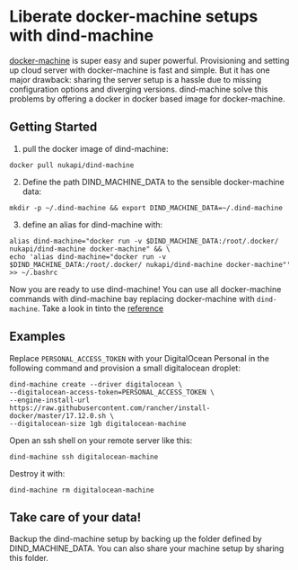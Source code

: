 # Liberate docker-machine setups with dind-machine

[docker-machine](https://github.com/docker/machine) is super easy and super powerful. Provisioning and setting up cloud server with docker-machine is fast and simple. But it has one major drawback: sharing the server setup is a hassle due to missing configuration options and diverging versions. dind-machine solve this problems by offering a docker in docker based 
image for docker-machine.

## Getting Started

1. pull the docker image of dind-machine:  
```
docker pull nukapi/dind-machine
```  
2. Define the path DIND_MACHINE_DATA to the sensible docker-machine data:  
```
mkdir -p ~/.dind-machine && export DIND_MACHINE_DATA=~/.dind-machine
```  
3. define an alias for dind-machine with:  
```
alias dind-machine="docker run -v $DIND_MACHINE_DATA:/root/.docker/ nukapi/dind-machine docker-machine" && \
echo 'alias dind-machine="docker run -v $DIND_MACHINE_DATA:/root/.docker/ nukapi/dind-machine docker-machine"' >> ~/.bashrc
```  

Now you are ready to use dind-machine! You can use all docker-machine commands with dind-machine bay replacing docker-machine with `dind-machine`. Take a look in tinto the [reference](https://docs.docker.com/machine/reference/)
## Examples

Replace `PERSONAL_ACCESS_TOKEN` with your DigitalOcean Personal in the following command and provision a small digitalocean droplet:  

```
dind-machine create --driver digitalocean \  
--digitalocean-access-token=PERSONAL_ACCESS_TOKEN \  
--engine-install-url https://raw.githubusercontent.com/rancher/install-docker/master/17.12.0.sh \  
--digitalocean-size 1gb digitalocean-machine  
```  
Open an ssh shell on your remote server like this:  

`dind-machine ssh digitalocean-machine`  

Destroy it with:  
 
`dind-machine rm digitalocean-machine`  

## Take care of your data!
Backup the dind-machine setup by backing up the folder defined by DIND_MACHINE_DATA. You can also share your machine setup by sharing this folder.

